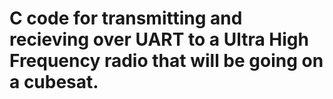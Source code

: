 # C code for transmitting and recieving over UART to a Ultra High Frequency radio that will be going on a cubesat.
